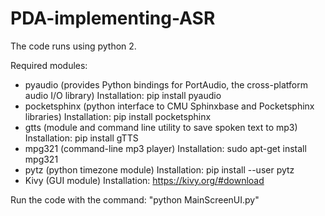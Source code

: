 # PDA-implementing-ASR

The code runs using python 2.

Required modules:
- pyaudio (provides Python bindings for PortAudio, the cross-platform audio I/O library)
  Installation: pip install pyaudio
- pocketsphinx (python interface to CMU Sphinxbase and Pocketsphinx libraries)
  Installation: pip install pocketsphinx
- gtts (module and command line utility to save spoken text to mp3)
  Installation: pip install gTTS
- mpg321 (command-line mp3 player)
  Installation: sudo apt-get install mpg321
- pytz (python timezone module)
  Installation: pip install --user pytz
- Kivy (GUI module)
  Installation: https://kivy.org/#download

Run the code with the command: "python MainScreenUI.py"
